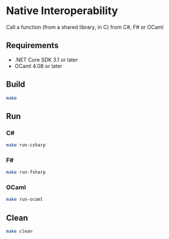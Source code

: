 # Native Interoperability

Call a function (from a shared library, in C) from C#, F# or OCaml

## Requirements

- .NET Core SDK 3.1 or later
- OCaml 4.08 or later

## Build

```bash
make
```

## Run

### C#

```bash
make run-csharp
```

### F#

```bash
make run-fsharp
```

### OCaml

```bash
make run-ocaml
```

## Clean

```bash
make clean
```
